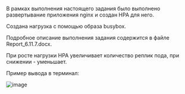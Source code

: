 В рамках выполнения настоящего задания было выполнено развертывание приложения nginx и создан HPA для него.

Создана нагрузка с помощью образа busybox.

Подробное описание выполнения задания содержится в файле Report_6.11.7.docx.

При росте нагрузки HPA увеличивает количество реплик пода, при снижении - уменьшает.

Пример вывода в терминал:

![image](https://github.com/user-attachments/assets/460ed86e-10e4-4a75-ac0c-1482a0018b00)


